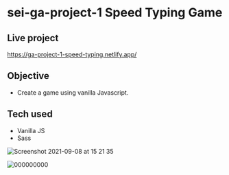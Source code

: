 # sei-ga-project-1 Speed Typing Game

## Live project
  https://ga-project-1-speed-typing.netlify.app/

## Objective
  - Create a game using vanilla Javascript.
  
## Tech used
  - Vanilla JS
  - Sass

![Screenshot 2021-09-08 at 15 21 35](https://user-images.githubusercontent.com/83312425/132527311-bb9943e3-3fe0-4be1-ad59-1c815e36f0cf.png)


![000000000](https://user-images.githubusercontent.com/83312425/132527024-6ccb35d0-55ab-42cc-827d-44e6b862c23d.jpeg)

